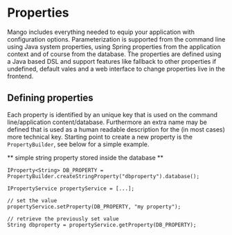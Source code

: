 # Properties

Mango includes everything needed to equip your application with configuration options. Parameterization is supported from the command line using Java system properties, using Spring properties from the application context and of course from the database.
The properties are defined using a Java based DSL and support features like fallback to other properties if undefined, default vales and a web interface to change properties live in the frontend.

## Defining properties

Each property is identified by an unique key that is used on the command line/application content/database. 
Furthermore an extra name may be defined that is used as a human readable description for the (in most cases) more technical key. 
Starting point to create a new property is the `PropertyBuilder`, see below for a simple example.

** simple string property stored inside the database **
```
IProperty<String> DB_PROPERTY = PropertyBuilder.createStringProperty("dbproperty").database();

IPropertyService propertyService = [...];

// set the value
propertyService.setProperty(DB_PROPERTY, "my property");

// retrieve the previously set value
String dbproperty = propertyService.getProperty(DB_PROPERTY);
```